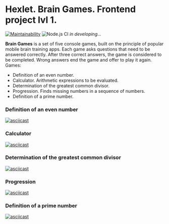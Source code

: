 # Hexlet. Brain Games. Frontend project lvl 1.

[![Maintainability](https://api.codeclimate.com/v1/badges/6a4cf06c6c81656eb9bd/maintainability)](https://codeclimate.com/github/nunsez/frontend-project-lvl1/maintainability)
![Node.js CI](https://github.com/nunsez/frontend-project-lvl1/workflows/Node.js%20CI/badge.svg)
_in developing..._

**Brain Games** is a set of five console games, built on the principle of popular mobile brain training apps. Each game asks questions that need to be answered correctly. After three correct answers, the game is considered to be completed. Wrong answers end the game and offer to play it again. Games:

- Definition of an even number.
- Calculator. Arithmetic expressions to be evaluated.
- Determination of the greatest common divisor.
- Progression. Finds missing numbers in a sequence of numbers.
- Definition of a prime number.

### Definition of an even number
[![asciicast](https://asciinema.org/a/TKxvC6c0AvXZFPuXHdEI9Btrt.svg)](https://asciinema.org/a/TKxvC6c0AvXZFPuXHdEI9Btrt)

### Calculator
[![asciicast](https://asciinema.org/a/bcpUr0KhFFUipJ8ecr4I8F48V.svg)](https://asciinema.org/a/bcpUr0KhFFUipJ8ecr4I8F48V)

### Determination of the greatest common divisor
[![asciicast](https://asciinema.org/a/MEksY9NsBroHteUXtyqvkmJe6.svg)](https://asciinema.org/a/MEksY9NsBroHteUXtyqvkmJe6)

### Progression
[![asciicast](https://asciinema.org/a/qofIL1la1u63OE10CgSolXNo9.svg)](https://asciinema.org/a/qofIL1la1u63OE10CgSolXNo9)

### Definition of a prime number
[![asciicast](https://asciinema.org/a/0pPZtp5C6SpKPagdvPOULZD96.svg)](https://asciinema.org/a/0pPZtp5C6SpKPagdvPOULZD96)
